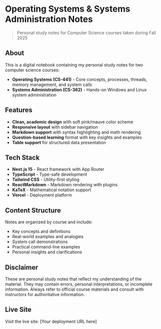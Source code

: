 # Operating Systems & Systems Administration Notes

> Personal study notes for Computer Science courses taken during Fall 2025

## About

This is a digital notebook containing my personal study notes for two computer science courses:

- **Operating Systems (CS-441)** - Core concepts, processes, threads, memory management, and system calls
- **Systems Administration (CS-362)** - Hands-on Windows and Linux system administration

## Features

- **Clean, academic design** with soft pink/mauve color scheme
- **Responsive layout** with sidebar navigation
- **Markdown support** with syntax highlighting and math rendering
- **Question-based learning** format with key insights and examples
- **Table support** for structured data presentation

## Tech Stack

- **Next.js 15** - React framework with App Router
- **TypeScript** - Type-safe development
- **Tailwind CSS** - Utility-first styling
- **ReactMarkdown** - Markdown rendering with plugins
- **KaTeX** - Mathematical notation support
- **Vercel** - Deployment platform

## Content Structure

Notes are organized by course and include:
- Key concepts and definitions
- Real-world examples and analogies  
- System call demonstrations
- Practical command-line examples
- Personal insights and clarifications

## Disclaimer

These are personal study notes that reflect my understanding of the material. They may contain errors, personal interpretations, or incomplete information. Always refer to official course materials and consult with instructors for authoritative information.

## Live Site

Visit the live site: [Your deployment URL here]

